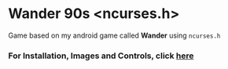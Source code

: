 # Wander 90s <ncurses.h>
Game based on my android game called **Wander** using `ncurses.h`

### For Installation, Images and Controls, click [here](https://github.com/zatrodev/Wander-90s-windows.h)
